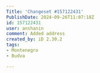 ```yaml
---
Title: 'Changeset #157122431'
PublishDate: 2024-09-26T11:07:18Z
id: 157122431
user: anshanin
comment: Added address
created_by: iD 2.30.2
tags:
- Montenegro
- Budva

---
```

